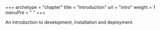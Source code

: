 +++
archetype = "chapter"
title = "Introduction"
url  = "intro"
weight = 1
menuPre = "<i class='fas fa-info-circle'></i> "
+++

An introduction to development, installation and deployment.
